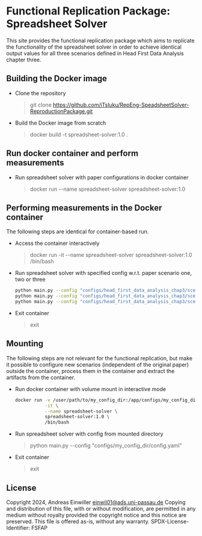 # Functional Replication Package: Spreadsheet Solver
This site provides the functional replication package which aims to replicate the functionality of the spreadsheet solver in order to achieve identical output values for all three scenarios defined in Head First Data Analysis chapter three.

## Building the Docker image
- Clone the repository
    > git clone https://github.com/iTsluku/RepEng-SpeadsheetSolver-ReproductionPackage.git
- Build the Docker image from scratch
    > docker build -t spreadsheet-solver:1.0 .

## Run docker container and perform measurements
- Run spreadsheet solver with paper configurations in docker container
    > docker run --name spreadsheet-solver spreadsheet-solver:1.0

## Performing measurements in the Docker container
The following steps are identical for container-based run.

- Access the container interactively
    > docker run -it --name spreadsheet-solver spreadsheet-solver:1.0 /bin/bash
- Run spreadsheet solver with specified config w.r.t. paper scenario one, two or three
  ```bash
  python main.py --config "configs/head_first_data_analysis_chap3/scenario1.yaml"
  python main.py --config "configs/head_first_data_analysis_chap3/scenario2.yaml"
  python main.py --config "configs/head_first_data_analysis_chap3/scenario3.yaml"
  ```
- Exit container
    > exit


## Mounting
The following steps are not relevant for the functional replication, but make it possible to configure new scenarios (independent of the original paper) outside the container, process them in the container and extract the artifacts from the container.

- Run docker container with volume mount in interactive mode
  ```bash
  docker run -v /user/path/to/my_config_dir:/app/configs/my_config_dir/ \
             -it \
             --name spreadsheet-solver \
             spreadsheet-solver:1.0 \
             /bin/bash
  ```
- Run spreadsheet solver with config from mounted directory
    > python main.py --config "configs/my_config_dir/config.yaml"
- Exit container
    > exit

## License
Copyright 2024, Andreas Einwiller <einwil01@ads.uni-passau.de>
Copying and distribution of this file, with or without modification,
are permitted in any medium without royalty provided the copyright
notice and this notice are preserved.  This file is offered as-is,
without any warranty.
SPDX-License-Identifier: FSFAP
